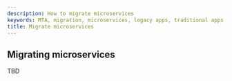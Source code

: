 ```yaml
---
description: How to migrate microservices
keywords: MTA, migration, microservices, legacy apps, traditional apps, modernize, services, microservices
title: Migrate microservices
---
```


## Migrating microservices

TBD
